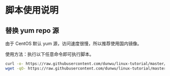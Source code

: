 # 脚本使用说明

## 替换 yum repo 源

由于 CentOS 默认 yum 源，访问速度很慢，所以推荐使用国内镜像。

使用方法：执行以下任意命令即可执行脚本。

```sh
curl -o- https://raw.githubusercontent.com/dunwu/linux-tutorial/master/codes/linux/ops/sys/yum/change-yum-repo.sh | bash
wget -qO- https://raw.githubusercontent.com/dunwu/linux-tutorial/master/codes/linux/ops/sys/yum/change-yum-repo.sh | bash
```
